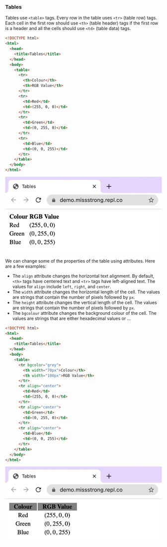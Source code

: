 ### Tables

Tables use `<table>` tags. Every row in the table uses `<tr>` (table row) tags. Each cell in the first row should use `<th>` (table header) tags if the first row is a header and all the cells should use `<td>` (table data) tags.

```html
<!DOCTYPE html>
<html>
  <head>
    <title>Tables</title>
  </head>
  <body>
    <table>
      <tr>
        <th>Colour</th>
        <th>RGB Value</th> 
      </tr>
      <tr>
        <td>Red</td>
        <td>(255, 0, 0)</td>
      </tr>
      <tr>
        <td>Green</td> 
        <td>(0, 255, 0)</td> 
      </tr>
      <tr>
        <td>Blue</td> 
        <td>(0, 0, 255)</td>
      </tr>
    </table>
  </body>
</html>
```

![](../../Images/HTML_Table_1.png)

We can change some of the properties of the table using attributes. Here are a few examples:
* The `align` attribute changes the horizontal text alignment. By default, `<th>` tags have centered text and `<tr>` tags have left-aligned text. The values for `align` include `left`, `right`, and `center`.
* The `width` attribute changes the horizontal length of the cell. The values are strings that contain the number of pixels followed by `px`.
* The `height` attribute changes the vertical length of the cell. The values are strings that contain the number of pixels followed by `px`.
* The `bgcolour` attribute changes the background colour of the cell. The values are strings that are either hexadecimal values or ...
  
```html
<!DOCTYPE html>
<html>
  <head>
    <title>Tables</title>
  </head>
  <body>
    <table>
      <tr bgcolor="grey">
        <th width="70px">Colour</th>
        <th width="100px">RGB Value</th> 
      </tr>
      <tr align="center">
        <td>Red</td>
        <td>(255, 0, 0)</td>
      </tr>
      <tr align="center">
        <td>Green</td> 
        <td>(0, 255, 0)</td> 
      </tr>
      <tr align="center">
        <td>Blue</td> 
        <td>(0, 0, 255)</td>
      </tr>
    </table>
  </body>
</html>
```

![](../../Images/HTML_Table_2.png)
